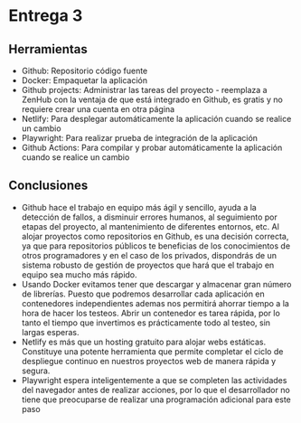 # Entrega 3

## Herramientas

 - Github: Repositorio código fuente
 - Docker: Empaquetar la aplicación
 - Github projects: Administrar las tareas del proyecto - reemplaza a ZenHub con la ventaja de que está integrado en Github, es gratis y no requiere crear una cuenta en otra página
 - Netlify: Para desplegar automáticamente la aplicación cuando se realice un cambio
 - Playwright: Para realizar prueba de integración de la aplicación
 - Github Actions: Para compilar y probar automáticamente la aplicación cuando se realice un cambio

## Conclusiones
 - Github hace el trabajo en equipo más ágil y sencillo, ayuda a la detección de fallos, a disminuir errores humanos, al seguimiento por etapas del proyecto, al mantenimiento de diferentes entornos, etc. Al alojar proyectos como repositorios en Github, es una decisión correcta, ya que para repositorios públicos te beneficias de los conocimientos de otros programadores y en el caso de los privados, dispondrás de un sistema robusto de gestión de proyectos que hará que el trabajo en equipo sea mucho más rápido.
 - Usando Docker evitamos tener que descargar y almacenar gran número de librerías. Puesto que podremos desarrollar cada aplicación en contenedores independientes ademas nos permitirá ahorrar tiempo a la hora de hacer los testeos. Abrir un contenedor es tarea rápida, por lo tanto el tiempo que invertimos es prácticamente todo al testeo, sin largas esperas.
 - Netlify es más que un hosting gratuito para alojar webs estáticas. Constituye una potente herramienta que permite completar el ciclo de despliegue continuo en nuestros proyectos web de manera rápida y segura.
 - Playwright espera inteligentemente a que se completen las actividades del navegador antes de realizar acciones, por lo que el desarrollador no tiene que preocuparse de realizar una programación adicional para este paso
